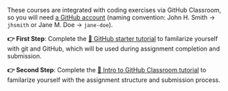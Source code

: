These courses are integrated with coding exercises via GitHub Classroom, so you will need [a GitHub account](https://github.com/join) (naming convention: John H. Smith → `jhsmith` or Jane M. Doe → `jane-doe`).

**👉 First Step**: Complete the [🔗 GitHub starter tutorial](https://github.com/AC-Classroom/github-starter-course) to familarize yourself with git and GitHub, which will be used during assignment completion and submission.

**👉 Second Step**: Complete the [🔗 Intro to GitHub Classroom tutorial](https://github.com/AC-Classroom/intro-github-classroom) to familarize yourself with the assignment structure and submission process.
